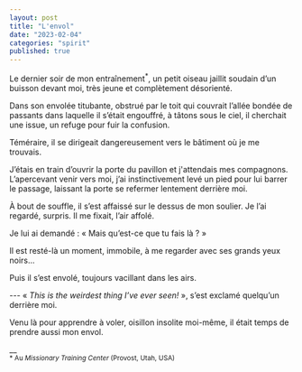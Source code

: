 ```yaml
---
layout: post
title: "L'envol"
date: "2023-02-04"
categories: "spirit"
published: true
---
```


Le dernier soir de mon entraînement<sup>*</sup>, un petit oiseau jaillit soudain d’un buisson devant moi, très jeune et complètement désorienté.

Dans son envolée titubante, obstrué par le toit qui couvrait l’allée bondée de passants dans laquelle il s’était engouffré, à tâtons sous le ciel, il cherchait une issue, un refuge pour fuir la confusion.

Téméraire, il se dirigeait dangereusement vers le bâtiment où je me trouvais.

J’étais en train d’ouvrir la porte du pavillon et j'attendais mes compagnons. L’apercevant venir vers moi, j’ai instinctivement levé un pied pour lui barrer le passage, laissant la porte se refermer lentement derrière moi.

À bout de souffle, il s’est affaissé sur le dessus de mon soulier. Je l’ai regardé, surpris. Il me fixait, l’air affolé.

Je lui ai demandé : « Mais qu’est-ce que tu fais là ? »  

Il est resté-là un moment, immobile, à me regarder avec ses grands yeux noirs...

Puis il s’est envolé, toujours vacillant dans les airs.

--- « *This is the weirdest thing I’ve ever seen!* », s’est exclamé quelqu’un derrière moi.

Venu là pour apprendre à voler, oisillon insolite moi-même, il était temps de prendre aussi mon envol.



__  
<sup>* Au *Missionary Training Center* (Provost, Utah, USA) </sup>
